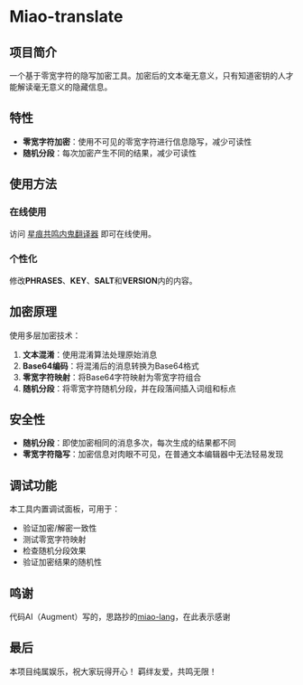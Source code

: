# Miao-translate

## 项目简介

一个基于零宽字符的隐写加密工具。加密后的文本毫无意义，只有知道密钥的人才能解读毫无意义的隐藏信息。

## 特性

- **零宽字符加密**：使用不可见的零宽字符进行信息隐写，减少可读性
- **随机分段**：每次加密产生不同的结果，减少可读性

## 使用方法

### 在线使用

访问 [星痕共鸣内鬼翻译器](https://phiyuki.github.io/BPSR-translate/) 即可在线使用。

### 个性化

修改**PHRASES**、**KEY**、**SALT**和**VERSION**内的内容。

## 加密原理

使用多层加密技术：

1. **文本混淆**：使用混淆算法处理原始消息
2. **Base64编码**：将混淆后的消息转换为Base64格式
3. **零宽字符映射**：将Base64字符映射为零宽字符组合
4. **随机分段**：将零宽字符随机分段，并在段落间插入词组和标点

## 安全性

- **随机分段**：即使加密相同的消息多次，每次生成的结果都不同
- **零宽字符隐写**：加密信息对肉眼不可见，在普通文本编辑器中无法轻易发现

## 调试功能

本工具内置调试面板，可用于：
- 验证加密/解密一致性
- 测试零宽字符映射
- 检查随机分段效果
- 验证加密结果的随机性

## 鸣谢

代码AI（Augment）写的，思路抄的[miao-lang](https://github.com/miao-lang/miao-lang)，在此表示感谢

## 最后
本项目纯属娱乐，祝大家玩得开心！ 羁绊友爱，共鸣无限！
